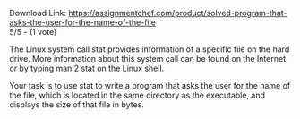 Download Link: https://assignmentchef.com/product/solved-program-that-asks-the-user-for-the-name-of-the-file
<br>
5/5 - (1 vote)

The Linux system call stat provides information of a specific file on the hard drive. More information about this system call can be found on the Internet or by typing man 2 stat on the Linux shell.



Your task is to use stat to write a program that asks the user for the name of the file, which is located in  the same directory as the executable, and displays the size of that file in bytes.